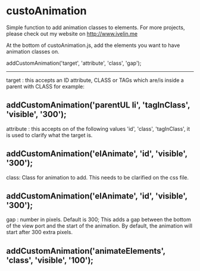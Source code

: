 # custoAnimation
Simple function to add animation classes to elements. For more projects, please check out my website on http://www.ivelin.me

At the bottom of custoAnimation.js, add the elements you want to have animation classes on. 

addCustomAnimation('target', 'attribute', 'class', 'gap');

---------------------------------------------------------------------------------------------
target : this accepts an ID attribute, CLASS or TAGs which are/is inside a parent with CLASS
for example:

addCustomAnimation('parentUL li', 'tagInClass', 'visible', '300');
---------------------------------------------------------------------------------------------
attribute : this accepts on of the following values 'id', 'class', 'tagInClass', it is used to clarify what the target is.

addCustomAnimation('elAnimate', 'id', 'visible', '300');
---------------------------------------------------------------------------------------------
class: Class for animation to add. This needs to be clarified on the css file.

addCustomAnimation('elAnimate', 'id', 'visible', '300');
---------------------------------------------------------------------------------------------
gap : number in pixels. Default is 300; This adds a gap between the bottom of the view port and the start of the animation. By default, the animation will start after 300 extra pixels.

addCustomAnimation('animateElements', 'class', 'visible', '100');
---------------------------------------------------------------------------------------------
